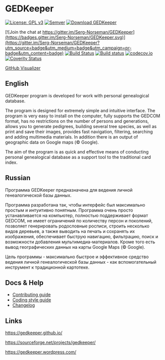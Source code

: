 # GEDKeeper

[![License: GPL v3](https://img.shields.io/github/license/Serg-Norseman/GEDKeeper.svg)](http://www.gnu.org/licenses/gpl-3.0)
[![Semver](http://img.shields.io/SemVer/2.0.0.png)](http://semver.org/spec/v2.0.0.html)
[![Download GEDKeeper](https://img.shields.io/sourceforge/dm/gedkeeper.svg)](https://sourceforge.net/projects/gedkeeper/files/latest/download)


[![Join the chat at https://gitter.im/Serg-Norseman/GEDKeeper](https://badges.gitter.im/Serg-Norseman/GEDKeeper.svg)](https://gitter.im/Serg-Norseman/GEDKeeper?utm_source=badge&utm_medium=badge&utm_campaign=pr-badge&utm_content=badge)
[![Build Status](https://travis-ci.org/Serg-Norseman/GEDKeeper.svg?branch=master)](https://travis-ci.org/Serg-Norseman/GEDKeeper)
[![Build status](https://ci.appveyor.com/api/projects/status/h0u8iwr3kvy6o9x1?svg=true)](https://ci.appveyor.com/project/Serg-Norseman/gedkeeper)
[![codecov.io](https://codecov.io/github/Serg-Norseman/GEDKeeper/coverage.svg?branch=master)](https://codecov.io/github/Serg-Norseman/GEDKeeper?branch=master)
[![Coverity Status](https://scan.coverity.com/projects/10037/badge.svg)](https://scan.coverity.com/projects/serg-norseman-gedkeeper)


[GitHub Visualizer](http://ghv.artzub.com/#repo=GEDKeeper&climit=600&user=serg-norseman)

## English
GEDKeeper program is developed for work with personal genealogical database.

The program is designed for extremely simple and intuitive interface. The program is very easy to install on the computer, fully supports the GEDCOM format, has no restrictions on the number of persons and generations, allows you to generate pedigrees, building several tree species, as well as print and save their images, provides fast navigation, filtering, searching and adding multimedia materials. In addition there is an output of geographic data on Google maps (© Google).

The aim of the program is as quick and effective means of conducting personal genealogical database as a support tool to the traditional card index.

## Russian
Программа GEDKeeper предназначена для ведения личной генеалогической базы данных.

Программа разработана так, чтобы интерфейс был максимально простым и интуитивно понятным. Программа очень просто устанавливается на компьютер, полностью поддерживает формат GEDCOM, не имеет ограничений по количеству персон и поколений, позволяет генерировать родословные росписи, строить несколько видов деревьев, а также выводить на печать и сохранять их изображения, обеспечивает быструю навигацию, фильтрацию, поиск и возможности добавления мультимедиа-материалов. Кроме того есть вывод географических данных на карты Google Maps (© Google).

Цель программы - максимально быстрое и эффективное средство ведения личной генеалогической базы данных - как вспомогательный инструмент к традиционной картотеке.

## Docs & Help

- [Contributing guide](/CONTRIBUTING.md)
- [Coding style guide](/CODINGSTYLE.md)
- [Changelog](/CHANGELOG.md)

## Links

https://gedkeeper.github.io/

https://sourceforge.net/projects/gedkeeper/

https://gedkeeper.wordpress.com/
